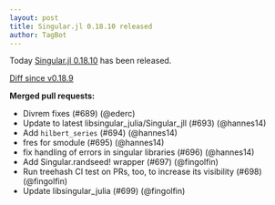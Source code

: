 ```yaml
---
layout: post
title: Singular.jl 0.18.10 released
author: TagBot
---
```


Today [Singular.jl 0.18.10](https://github.com/oscar-system/Singular.jl/releases/tag/v0.18.10) has
been released.

[Diff since v0.18.9](https://github.com/oscar-system/Singular.jl/compare/v0.18.9...v0.18.10)



**Merged pull requests:**
- Divrem fixes (#689) (@ederc)
- Update to latest libsingular_julia/Singular_jll (#693) (@hannes14)
- Add `hilbert_series` (#694) (@hannes14)
- fres for smodule (#695) (@hannes14)
- fix handling of errors in singular libraries (#696) (@hannes14)
- Add Singular.randseed! wrapper (#697) (@fingolfin)
- Run treehash CI test on PRs, too, to increase its visibility (#698) (@fingolfin)
- Update libsingular_julia (#699) (@fingolfin)
